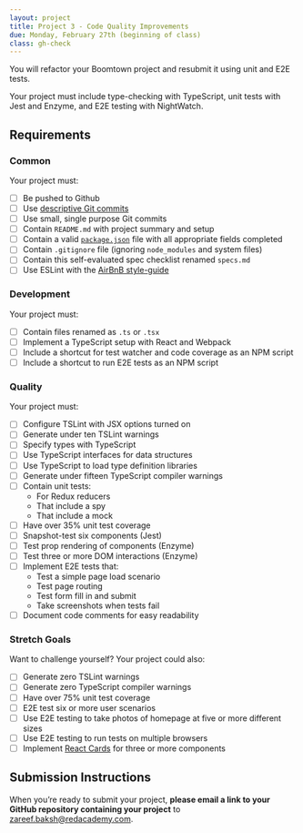 ```yaml
---
layout: project
title: Project 3 - Code Quality Improvements
due: Monday, February 27th (beginning of class)
class: gh-check
---
```


You will refactor your Boomtown project and resubmit it using unit and E2E tests.

Your project must include type-checking with TypeScript, unit tests with Jest and Enzyme, and E2E testing with NightWatch.

## Requirements

### Common

Your project must:

- [ ] Be pushed to Github
- [ ] Use [descriptive Git commits](http://chris.beams.io/posts/git-commit/)
- [ ] Use small, single purpose Git commits
- [ ] Contain `README.md` with project summary and setup
- [ ] Contain a valid [`package.json`](http://browsenpm.org/package.json) file with all appropriate fields completed
- [ ] Contain `.gitignore` file (ignoring `node_modules` and system files)
- [ ] Contain this self-evaluated spec checklist renamed `specs.md`
- [ ] Use ESLint with the [AirBnB style-guide](https://github.com/airbnb/javascript)

### Development

Your project must:

- [ ] Contain files renamed as `.ts` or `.tsx`
- [ ] Implement a TypeScript setup with React and Webpack
- [ ] Include a shortcut for test watcher and code coverage as an NPM script
- [ ] Include a shortcut to run E2E tests as an NPM script

### Quality

Your project must:

- [ ] Configure TSLint with JSX options turned on
- [ ] Generate under ten TSLint warnings
- [ ] Specify types with TypeScript
- [ ] Use TypeScript interfaces for data structures
- [ ] Use TypeScript to load type definition libraries
- [ ] Generate under fifteen TypeScript compiler warnings
- [ ] Contain unit tests:
  - For Redux reducers
  - That include a spy
  - That include a mock
- [ ] Have over 35% unit test coverage
- [ ] Snapshot-test six components (Jest)
- [ ] Test prop rendering of components (Enzyme)
- [ ] Test three or more DOM interactions (Enzyme)
- [ ] Implement E2E tests that:
  - Test a simple page load scenario
  - Test page routing
  - Test form fill in and submit
  - Take screenshots when tests fail
- [ ] Document code comments for easy readability

### Stretch Goals

Want to challenge yourself? Your project could also:

- [ ] Generate zero TSLint warnings
- [ ] Generate zero TypeScript compiler warnings
- [ ] Have over 75% unit test coverage
- [ ] E2E test six or more user scenarios
- [ ] Use E2E testing to take photos of homepage at five or more different sizes
- [ ] Use E2E testing to run tests on multiple browsers
- [ ] Implement [React Cards](https://github.com/steos/reactcards) for three or more components

## Submission Instructions

When you’re ready to submit your project, **please email a link to your GitHub repository containing your project** to zareef.baksh@redacademy.com.

